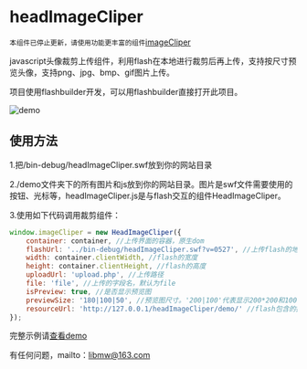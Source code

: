 # headImageCliper

`本组件已停止更新，请使用功能更丰富的组件`[imageCliper](https://github.com/libmw/imageCliper)


javascript头像裁剪上传组件，利用flash在本地进行裁剪后再上传，支持按尺寸预览头像，支持png、jpg、bmp、gif图片上传。

项目使用flashbuilder开发，可以用flashbuilder直接打开此项目。

![demo](http://libmw.github.io/resource/2015/headimagecliper/demo.png)

## 使用方法

1.把/bin-debug/headImageCliper.swf放到你的网站目录

2./demo文件夹下的所有图片和js放到你的网站目录。图片是swf文件需要使用的按钮、光标等，headImageCliper.js是与flash交互的组件HeadImageCliper。

3.使用如下代码调用裁剪组件：

```javascript
window.imageCliper = new HeadImageCliper({
    container: container, //上传界面的容器，原生dom
    flashUrl: '../bin-debug/headImageCliper.swf?v=0527', //上传flash的地址,加上版本号，防止flash被缓存
    width: container.clientWidth, //flash的宽度
    height: container.clientHeight, //flash的高度
    uploadUrl: 'upload.php', //上传路径
    file: 'file', //上传的字段名，默认为file
    isPreview: true, //是否显示预览图
    previewSize: '180|100|50', //预览图尺寸。'200|100'代表显示200*200和100*100的预览图。注意预览图的尺寸如果过大，可能会超出flash的可视范围，此时应该设置不显示预览图或者增大flash的宽高度
    resourceUrl: 'http://127.0.0.1/headImageCliper/demo/' //flash包含的按钮、光标等静态文件的放置路径
});
```

完整示例请[查看demo](http://libmw.github.io/2015/05/27/head-image-cliper.html)

有任何问题，mailto：libmw@163.com



